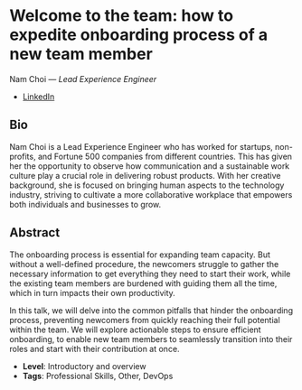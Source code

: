 # Welcome to the team: how to expedite onboarding process of a new team member

Nam Choi &mdash; *Lead Experience Engineer*

- [LinkedIn](https://linkedin.com/in/namchoi)

## Bio

Nam Choi is a Lead Experience Engineer who has worked for startups, non-profits, and Fortune 500 companies from different countries. This has given her the opportunity to observe how communication and a sustainable work culture play a crucial role in delivering robust products. With her creative background, she is focused on bringing human aspects to the technology industry, striving to cultivate a more collaborative workplace that empowers both individuals and businesses to grow. 

## Abstract

The onboarding process is essential for expanding team capacity. But without a well-defined procedure, the newcomers struggle to gather the necessary information to get everything they need to start their work, while the existing team members are burdened with guiding them all the time, which in turn impacts their own productivity.  
 
In this talk, we will delve into the common pitfalls that hinder the onboarding process, preventing newcomers from quickly reaching their full potential within the team. We will explore actionable steps to ensure efficient onboarding, to enable new team members to seamlessly transition into their roles and start with their contribution at once.  

- **Level**: Introductory and overview
- **Tags**: Professional Skills, Other, DevOps
  